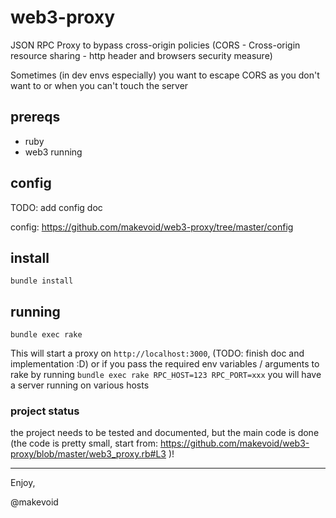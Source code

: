 # web3-proxy


JSON RPC Proxy to bypass cross-origin policies (CORS - Cross-origin resource sharing - http header and browsers security measure) 

Sometimes (in dev envs especially) you want to escape CORS as you don't want to or when you can't touch the server 


## prereqs

- ruby 
- web3 running

## config

TODO: add config doc

config: https://github.com/makevoid/web3-proxy/tree/master/config

## install

    bundle install

## running

    bundle exec rake


This will start a proxy on `http://localhost:3000`,  (TODO: finish doc and implementation :D)  or if you pass the required env variables / arguments to rake by running `bundle exec rake RPC_HOST=123 RPC_PORT=xxx` you will have a server running on various hosts

### project status

the project needs to be tested and documented, but the main code is done (the code is pretty small, start from: https://github.com/makevoid/web3-proxy/blob/master/web3_proxy.rb#L3 )! 

---
   
Enjoy, 

@makevoid

